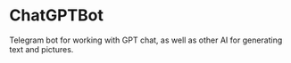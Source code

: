# ChatGPTBot
Telegram bot for working with GPT chat, as well as other AI for generating text and pictures.
